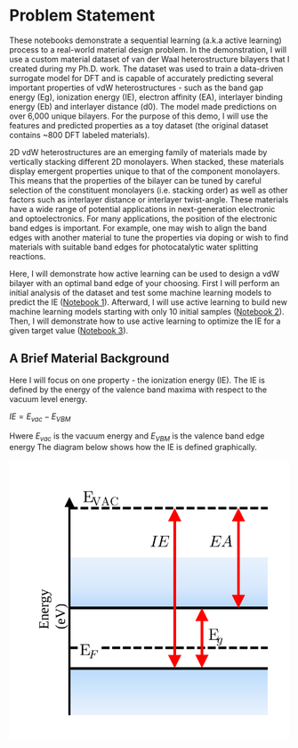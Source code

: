# Problem Statement  

These notebooks demonstrate a sequential learning (a.k.a active learning) process to a real-world material design problem. In the demonstration, I will use a custom material dataset of van der Waal heterostructure bilayers that I created during my Ph.D. work. The dataset was used to train a data-driven surrogate model for DFT and is capable of accurately predicting several important properties of vdW heterostructures - such as the band gap energy (Eg), ionization energy (IE), electron affinity (EA), interlayer binding energy (Eb) and interlayer distance (d0). The model made predictions on over 6,000 unique bilayers. For the purpose of this demo, I will use the features and predicted properties as a toy dataset (the original dataset contains ~800 DFT labeled materials). 

2D vdW heterostructures are an emerging family of materials made by vertically stacking different 2D monolayers. When stacked, these materials display emergent properties unique to that of the component monolayers. This means that the properties of the bilayer can be tuned by careful selection of the constituent monolayers (i.e. stacking order) as well as other factors such as interlayer distance or interlayer twist-angle. These materials have a wide range of potential applications in next-generation electronic and optoelectronics. For many applications, the position of the electronic band edges is important. For example, one may wish to align the band edges with another material to tune the properties via doping or wish to find materials with suitable band edges for photocatalytic water splitting reactions. 

Here, I will demonstrate how active learning can be used to design a vdW bilayer with an optimal band edge of your choosing. First I will perform an initial analysis of the dataset and test some machine learning models to predict the IE ([Notebook 1](https://github.com/dwillhelm/ActiveHetML/blob/main/notebooks/01-data_exploration.ipynb)). Afterward, I will use active learning to build new machine learning models starting with only 10 initial samples ([Notebook 2](https://github.com/dwillhelm/ActiveHetML/blob/main/notebooks/02-active_learning_for_DFT_surrogate.ipynb)). Then, I will demonstrate how to use active learning to optimize the IE for a given target value ([Notebook 3](https://github.com/dwillhelm/ActiveHetML/blob/main/notebooks/03-active_learning_property_optimization.ipynb)). 


## A Brief Material Background

Here I will focus on one property - the ionization energy (IE). The IE is defined by the energy of the valence band maxima with respect to the vacuum level energy. 

$IE = E_{vac} - E_{VBM}$

Hwere $E_{vac}$ is the vacuum energy and $E_{VBM}$ is the valence band edge energy The diagram below shows how the IE is defined graphically.

![alt text](https://github.com/dwillhelm/ActiveHetML/blob/main/docs/figs/band_alignment_diagram.svg?raw=true)
